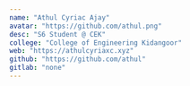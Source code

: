 ```yaml
---
name: "Athul Cyriac Ajay"
avatar: "https://github.com/athul.png"
desc: "S6 Student @ CEK"
college: "College of Engineering Kidangoor"
web: "https://athulcyriaxc.xyz"
github: "https://github.com/athul"
gitlab: "none"
---
```


